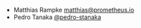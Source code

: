 * Matthias Rampke <matthias@prometheus.io>
* Pedro Tanaka [@pedro-stanaka](https://github.com/pedro-stanaka)

